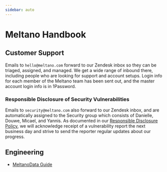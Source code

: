 ```yaml
---
sidebar: auto
---
```


# Meltano Handbook

## Customer Support

Emails to `hello@meltano.com` forward to our Zendesk inbox so they can be triaged, assigned, and managed. We get a wide range of inbound there, including people who are looking for support and account setups. Login info for each member of the Meltano team has been sent out, and the master account login info is in 1Password.

### Responsible Disclosure of Security Vulnerabilities

Emails to `security@meltano.com` also forward to our Zendesk inbox, and are automatically assigned to the Security group which consists of Danielle, Douwe, Micael, and Yannis. As documented in our [Responsible Disclosure Policy](/docs/responsible-disclosure.md), we will acknowledge receipt of a vulnerability report the next business day and strive to send the reporter regular updates about our progress.

## Engineering

- [MeltanoData Guide](/handbook/engineering/meltanodata-guide/)
